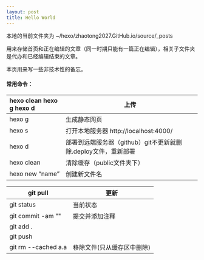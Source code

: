 ```yaml
---
layout: post
title: Hello World
---
```


本地的当前文件夹为	~/hexo/zhaotong2027.GitHub.io/source/_posts

用来存储首页和正在编辑的文章（同一时期只能有一篇正在编辑），相关子文件夹是代办和已经编辑结束的文章。

本页用来写一些非技术性的备忘。



#### 常用命令：

| hexo clean hexo g hexo d | 上传                                                         |
| :----------------------- | ------------------------------------------------------------ |
| hexo g                   | 生成静态网页                                                 |
| hexo s                   | 打开本地服务器 http://localhost:4000/                        |
| hexo d                   | 部署到远端服务器（github）git不更新就删除.deploy文件，重新部署 |
| hexo clean               | 清除缓存（public文件夹下）                                   |
| hexo new “name”          | 创建新文件名                                                 |

| git pull            | 更新                       |
| ------------------- | -------------------------- |
| git status          | 当前状态                   |
| git commit -am ""   | 提交并添加注释             |
| git add .           |                            |
| git push            |                            |
| git rm --cached a.a | 移除文件(只从缓存区中删除) |
